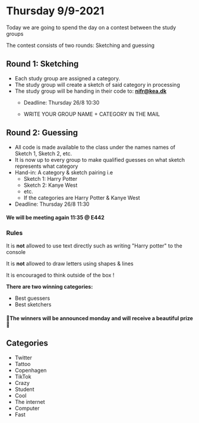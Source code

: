 # Thursday 9/9-2021

Today we are going to spend the day on a contest between the study groups

The contest consists of two rounds: Sketching and guessing



## Round 1: Sketching

- Each study group are assigned a category.
- The study group will create a sketch of said category in processing
- The study group will be handing in their code to: **nifr@kea.dk**
  - Deadline: Thursday 26/8 10:30
  
  - WRITE YOUR GROUP NAME + CATEGORY IN THE MAIL
  
    

## Round 2: Guessing

- All code is made available to the class under the names names of Sketch 1, Sketch 2, etc.
- It is now up to every group to make qualified guesses on what sketch represents what category
- Hand-in: A category & sketch pairing i.e 
  - Sketch 1: Harry Potter
  - Sketch 2: Kanye West
  - etc.
  - If the categories are Harry Potter & Kanye West
- Deadline: Thursday 26/8 11:30

#### We will be meeting again 11:35 @ E442

### Rules

It is **not** allowed to use text directly such as writing "Harry potter" to the console

It is **not** allowed to draw letters using shapes & lines 

It is encouraged to think outside of the box ! 

**There are two winning categories:**

- Best guessers
- Best sketchers

#### 📣**The winners will be announced monday** and will receive a beautiful prize 🥇



## Categories

- Twitter
- Tattoo
- Copenhagen
- TikTok
- Crazy
- Student
- Cool
- The internet
- Computer
- Fast
